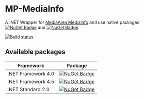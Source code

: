 # MP-MediaInfo
A .NET Wrapper for [MediaArea MediaInfo](https://github.com/MediaArea/MediaInfo) and use native packages [![NuGet Badge](https://buildstats.info/nuget/MediaInfo.Native)](https://www.nuget.org/packages/MediaInfo.Native) and [![NuGet Badge](https://buildstats.info/nuget/MediaInfo.Core.Native)](https://www.nuget.org/packages/MediaInfo.Core.Native).

[![Build status](https://ci.appveyor.com/api/projects/status/67ubhtmijuhyhq6q?svg=true)](https://ci.appveyor.com/project/yartat/mp-mediainfo)

## Available packages
| Framework | Package |
|-----------|---------|
| .NET Framework 4.0 | [![NuGet Badge](https://buildstats.info/nuget/MediaInfo.Wrapper)](https://www.nuget.org/packages/MediaInfo.Wrapper) |
| .NET Framework 4.5 | [![NuGet Badge](https://buildstats.info/nuget/MediaInfo.Wrapper)](https://www.nuget.org/packages/MediaInfo.Wrapper) |
| .NET Standard 2.0 | [![NuGet Badge](https://buildstats.info/nuget/MediaInfo.Wrapper.Core)](https://www.nuget.org/packages/MediaInfo.Wrapper.Core) |
